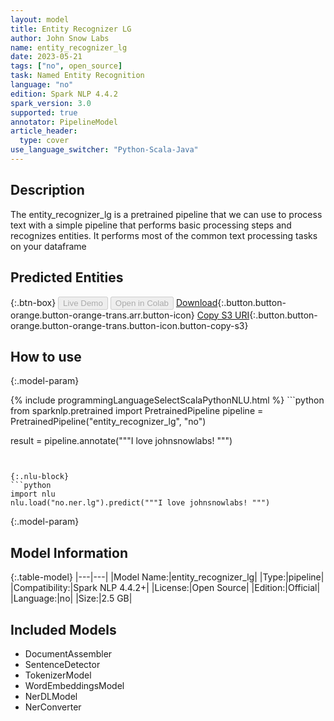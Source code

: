 ```yaml
---
layout: model
title: Entity Recognizer LG
author: John Snow Labs
name: entity_recognizer_lg
date: 2023-05-21
tags: ["no", open_source]
task: Named Entity Recognition
language: "no"
edition: Spark NLP 4.4.2
spark_version: 3.0
supported: true
annotator: PipelineModel
article_header:
  type: cover
use_language_switcher: "Python-Scala-Java"
---
```


## Description

The entity_recognizer_lg is a pretrained pipeline that we can use to process text with a simple pipeline that performs basic processing steps and recognizes entities.
It performs most of the common text processing tasks on your dataframe

## Predicted Entities



{:.btn-box}
<button class="button button-orange" disabled>Live Demo</button>
<button class="button button-orange" disabled>Open in Colab</button>
[Download](https://s3.amazonaws.com/auxdata.johnsnowlabs.com/public/models/entity_recognizer_lg_no_4.4.2_3.0_1684640295003.zip){:.button.button-orange.button-orange-trans.arr.button-icon}
[Copy S3 URI](s3://auxdata.johnsnowlabs.com/public/models/entity_recognizer_lg_no_4.4.2_3.0_1684640295003.zip){:.button.button-orange.button-orange-trans.button-icon.button-copy-s3}

## How to use



{:.model-param}

<div class="tabs-box" markdown="1">
{% include programmingLanguageSelectScalaPythonNLU.html %}
```python
from sparknlp.pretrained import PretrainedPipeline
pipeline = PretrainedPipeline("entity_recognizer_lg", "no")

result = pipeline.annotate("""I love johnsnowlabs! """)
```


{:.nlu-block}
```python
import nlu
nlu.load("no.ner.lg").predict("""I love johnsnowlabs! """)
```
</div>

{:.model-param}
## Model Information

{:.table-model}
|---|---|
|Model Name:|entity_recognizer_lg|
|Type:|pipeline|
|Compatibility:|Spark NLP 4.4.2+|
|License:|Open Source|
|Edition:|Official|
|Language:|no|
|Size:|2.5 GB|

## Included Models

- DocumentAssembler
- SentenceDetector
- TokenizerModel
- WordEmbeddingsModel
- NerDLModel
- NerConverter